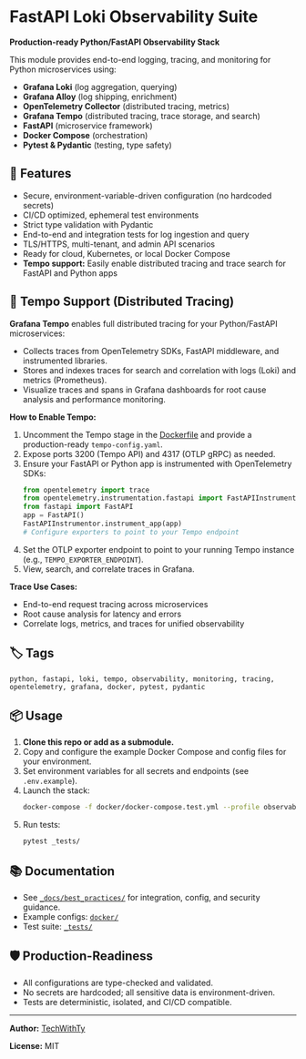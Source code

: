 # FastAPI Loki Observability Suite

**Production-ready Python/FastAPI Observability Stack**

This module provides end-to-end logging, tracing, and monitoring for Python microservices using:
- **Grafana Loki** (log aggregation, querying)
- **Grafana Alloy** (log shipping, enrichment)
- **OpenTelemetry Collector** (distributed tracing, metrics)
- **Grafana Tempo** (distributed tracing, trace storage, and search)
- **FastAPI** (microservice framework)
- **Docker Compose** (orchestration)
- **Pytest & Pydantic** (testing, type safety)

## 🚀 Features
- Secure, environment-variable-driven configuration (no hardcoded secrets)
- CI/CD optimized, ephemeral test environments
- Strict type validation with Pydantic
- End-to-end and integration tests for log ingestion and query
- TLS/HTTPS, multi-tenant, and admin API scenarios
- Ready for cloud, Kubernetes, or local Docker Compose
- **Tempo support:** Easily enable distributed tracing and trace search for FastAPI and Python apps

## 🧩 Tempo Support (Distributed Tracing)

**Grafana Tempo** enables full distributed tracing for your Python/FastAPI microservices:
- Collects traces from OpenTelemetry SDKs, FastAPI middleware, and instrumented libraries.
- Stores and indexes traces for search and correlation with logs (Loki) and metrics (Prometheus).
- Visualize traces and spans in Grafana dashboards for root cause analysis and performance monitoring.

**How to Enable Tempo:**
1. Uncomment the Tempo stage in the [Dockerfile](./docker/Dockerfile) and provide a production-ready `tempo-config.yaml`.
2. Expose ports 3200 (Tempo API) and 4317 (OTLP gRPC) as needed.
3. Ensure your FastAPI or Python app is instrumented with OpenTelemetry SDKs:
   ```python
   from opentelemetry import trace
   from opentelemetry.instrumentation.fastapi import FastAPIInstrumentor
   from fastapi import FastAPI
   app = FastAPI()
   FastAPIInstrumentor.instrument_app(app)
   # Configure exporters to point to your Tempo endpoint
   ```
4. Set the OTLP exporter endpoint to point to your running Tempo instance (e.g., `TEMPO_EXPORTER_ENDPOINT`).
5. View, search, and correlate traces in Grafana.

**Trace Use Cases:**
- End-to-end request tracing across microservices
- Root cause analysis for latency and errors
- Correlate logs, metrics, and traces for unified observability

## 🏷️ Tags
`python, fastapi, loki, tempo, observability, monitoring, tracing, opentelemetry, grafana, docker, pytest, pydantic`

## 📦 Usage
1. **Clone this repo or add as a submodule.**
2. Copy and configure the example Docker Compose and config files for your environment.
3. Set environment variables for all secrets and endpoints (see `.env.example`).
4. Launch the stack:
   ```bash
   docker-compose -f docker/docker-compose.test.yml --profile observability up -d
   ```
5. Run tests:
   ```bash
   pytest _tests/
   ```

## 📚 Documentation
- See [`_docs/best_practices/`](./_docs/best_practices/) for integration, config, and security guidance.
- Example configs: [`docker/`](./docker/)
- Test suite: [`_tests/`](./_tests/)

## 🛡️ Production-Readiness
- All configurations are type-checked and validated.
- No secrets are hardcoded; all sensitive data is environment-driven.
- Tests are deterministic, isolated, and CI/CD compatible.

---

**Author:** [TechWithTy](https://github.com/TechWithTy)

**License:** MIT
